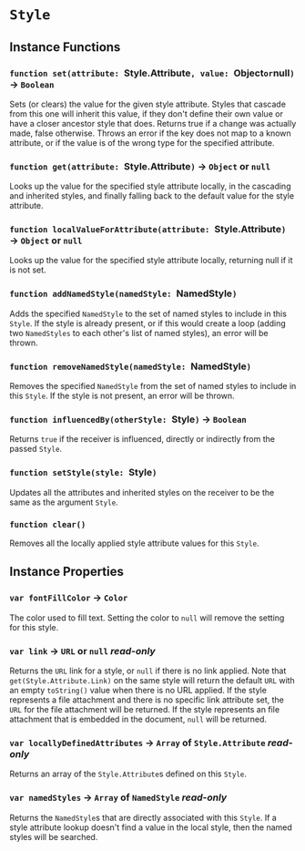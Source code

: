 # `Style`

## Instance Functions

### `function set(attribute: `Style.Attribute`, value: `Object` or `null`)` → `Boolean`

Sets (or clears) the value for the given style attribute. Styles that cascade from this one will inherit this value, if they don't define their own value or have a closer ancestor style that does. Returns true if a change was actually made, false otherwise. Throws an error if the key does not map to a known attribute, or if the value is of the wrong type for the specified attribute.   
  


### `function get(attribute: `Style.Attribute`)` → `Object` or `null`

Looks up the value for the specified style attribute locally, in the cascading and inherited styles, and finally falling back to the default value for the style attribute.   
  


### `function localValueForAttribute(attribute: `Style.Attribute`)` → `Object` or `null`

Looks up the value for the specified style attribute locally, returning null if it is not set.   
  


### `function addNamedStyle(namedStyle: `NamedStyle`)`

Adds the specified `NamedStyle` to the set of named styles to include in this `Style`. If the style is already present, or if this would create a loop (adding two `NamedStyles` to each other's list of named styles), an error will be thrown.   
  


### `function removeNamedStyle(namedStyle: `NamedStyle`)`

Removes the specified `NamedStyle` from the set of named styles to include in this `Style`. If the style is not present, an error will be thrown.   
  


### `function influencedBy(otherStyle: `Style`)` → `Boolean`

Returns `true` if the receiver is influenced, directly or indirectly from the passed `Style`.   
  


### `function setStyle(style: `Style`)`

Updates all the attributes and inherited styles on the receiver to be the same as the argument `Style`.   
  


### `function clear()`

Removes all the locally applied style attribute values for this `Style`.   
  


## Instance Properties

### `var fontFillColor` → `Color`

The color used to fill text. Setting the color to `null` will remove the setting for this style.   
  


### `var link` → `URL` or `null` _read-only_

Returns the `URL` link for a style, or `null` if there is no link applied. Note that `get(Style.Attribute.Link)` on the same style will return the default `URL` with an empty `toString()` value when there is no URL applied. If the style represents a file attachment and there is no specific link attribute set, the `URL` for the file attachment will be returned. If the style represents an file attachment that is embedded in the document, `null` will be returned.   
  


### `var locallyDefinedAttributes` → `Array` of `Style.Attribute` _read-only_

Returns an array of the `Style.Attribute`s defined on this `Style`.   
  


### `var namedStyles` → `Array` of `NamedStyle` _read-only_

Returns the `NamedStyle`s that are directly associated with this `Style`. If a style attribute lookup doesn't find a value in the local style, then the named styles will be searched.   
  

